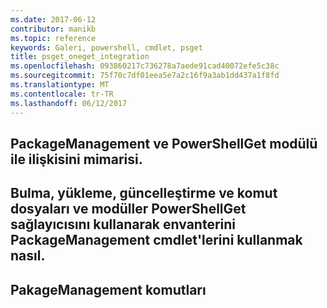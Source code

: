 ```yaml
---
ms.date: 2017-06-12
contributor: manikb
ms.topic: reference
keywords: Galeri, powershell, cmdlet, psget
title: psget_oneget_integration
ms.openlocfilehash: 093860217c736278a7aede91cad40072efe5c38c
ms.sourcegitcommit: 75f70c7df01eea5e7a2c16f9a3ab1dd437a1f8fd
ms.translationtype: MT
ms.contentlocale: tr-TR
ms.lasthandoff: 06/12/2017
---
```

## <a name="architecture-of-packagemanagement-and-its-relationship-with-powershellget-module"></a>PackageManagement ve PowerShellGet modülü ile ilişkisini mimarisi.

## <a name="how-to-use-packagemanagement-cmdlets-for-discovering-installing-updating-and-inventory-of-scripts-and-modules-using-powershellget-provider"></a>Bulma, yükleme, güncelleştirme ve komut dosyaları ve modüller PowerShellGet sağlayıcısını kullanarak envanterini PackageManagement cmdlet'lerini kullanmak nasıl.

## <a name="pakagemanagement-commands"></a>PakageManagement komutları

